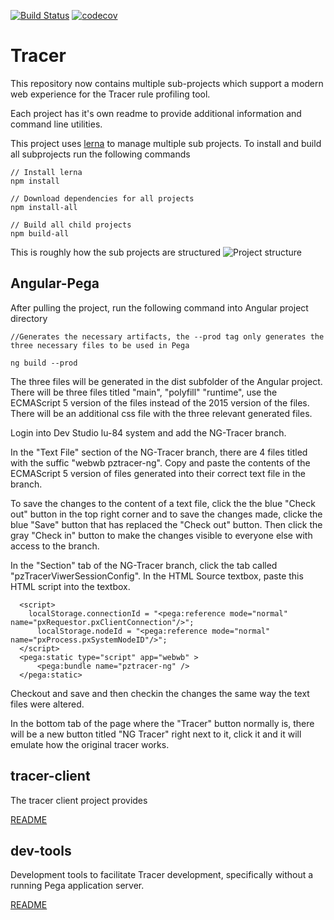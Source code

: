 [![Build Status](https://travis-ci.org/pegasystems/tracer-client.svg?branch=master)](https://travis-ci.org/pegasystems/tracer-client)
[![codecov](https://codecov.io/gh/pegasystems/tracer-client/branch/master/graph/badge.svg)](https://codecov.io/gh/pegasystems/tracer-client)

# Tracer

This repository now contains multiple sub-projects which support a modern 
web experience for the Tracer rule profiling tool.

Each project has it's own readme to provide additional information and
command line utilities.

This project uses [lerna](https://lerna.js.org/) to manage multiple sub projects. To install and build
all subprojects run the following commands

```
// Install lerna
npm install 

// Download dependencies for all projects
npm install-all

// Build all child projects
npm build-all
```

This is roughly how the sub projects are structured
![Project structure](https://user-images.githubusercontent.com/83574/59567501-b88a0000-903c-11e9-98b7-df1dbd4a65c6.png "Project structure")

## Angular-Pega

After pulling the project, run the following command into Angular project directory
```
//Generates the necessary artifacts, the --prod tag only generates the three necessary files to be used in Pega

ng build --prod
```
The three files will be generated in the dist subfolder of the Angular project. There will be three files titled "main", "polyfill"
"runtime", use the ECMAScript 5 version of the files instead of the 2015 version of the files. There will be an additional css file with the three relevant generated files. 

Login into Dev Studio lu-84 system and add the NG-Tracer branch. 

In the "Text File" section of the NG-Tracer branch, there are 4 files titled with the suffic "webwb pztracer-ng". Copy and paste the contents of the ECMAScript 5 version of files generated into their correct text file in the branch. 

  To save the changes to the content of a text file, click the the blue "Check out" button in the top right corner and to save the
  changes made, clicke the blue "Save" button that has replaced the "Check out" button. Then click the gray "Check in" button
  to make the changes visible to everyone else with access to the branch. 

In the "Section" tab of the NG-Tracer branch, click the tab called "pzTracerViwerSessionConfig". In the HTML Source textbox, paste this HTML script into the textbox.
```
  <script>
    localStorage.connectionId = "<pega:reference mode="normal" name="pxRequestor.pxClientConnection"/>";
      localStorage.nodeId = "<pega:reference mode="normal" name="pxProcess.pxSystemNodeID"/>";
  </script>
  <pega:static type="script" app="webwb" >
	  <pega:bundle name="pztracer-ng" />
  </pega:static>
```

Checkout and save and then checkin the changes the same way the text files were altered. 
  
In the bottom tab of the page where the "Tracer" button normally is, there will be a new button titled "NG Tracer" right next to it, click it and it will emulate how the original tracer works. 


## tracer-client
The tracer client project provides 

[README](https://github.com/pegasystems/tracer-client/tree/master/tracer-client)

## dev-tools 
Development tools to facilitate Tracer development, specifically without
a running Pega application server.

[README](https://github.com/pegasystems/tracer-client/tree/master/tracer-client)

